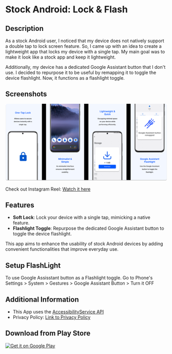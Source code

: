 # Stock Android: Lock & Flash

## Description
As a stock Android user, I noticed that my device does not natively support a double tap to lock screen feature. So, I came up with an idea to create a lightweight app that locks my device with a single tap. My main goal was to make it look like a stock app and keep it lightweight.

Additionally, my device has a dedicated Google Assistant button that I don't use. I decided to repurpose it to be useful by remapping it to toggle the device flashlight. Now, it functions as a flashlight toggle.

## Screenshots
![Screenshot 1](https://github.com/ZurichBlade/Stock-Android-Lock-Flash/blob/main/app_ss.png?raw=true)

Check out Instagram Reel: [Watch it here](https://www.instagram.com/reel/C91jq5fsZ74/?igsh=N2J1d3U3NnU2Y2Np)

## Features
- **Soft Lock**: Lock your device with a single tap, mimicking a native feature.
- **Flashlight Toggle**: Repurpose the dedicated Google Assistant button to toggle the device flashlight.

This app aims to enhance the usability of stock Android devices by adding convenient functionalities that improve everyday use.

## Setup FlashLight
To use Google Assisstant button as a Flashlight toggle.
Go to Phone's Settings > System > Gestures > Google Assistant Button > Turn it OFF


## Additional Information
- This App uses the [AccessibilityService API](https://developer.android.com/reference/android/accessibilityservice/AccessibilityService) 
- Privacy Policy: [Link to Privacy Policy](https://zurichblade.github.io/Privacy-Policy/Lock%20Privacy%20Policy.html)


## Download from Play Store
[![Get it on Google Play](https://upload.wikimedia.org/wikipedia/commons/thumb/7/78/Google_Play_Store_badge_EN.svg/270px-Google_Play_Store_badge_EN.svg.png)](https://play.google.com/store/apps/details?id=com.berry.lock)

